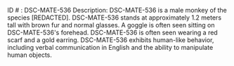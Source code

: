 ID # : DSC-MATE-536
Description: DSC-MATE-536 is a male monkey of the species [REDACTED]. DSC-MATE-536 stands at approximately 1.2 meters tall with brown fur and normal glasses. A goggle is often seen sitting on DSC-MATE-536's forehead. DSC-MATE-536 is often seen wearing a red scarf and a gold earring. DSC-MATE-536 exhibits human-like behavior, including verbal communication in English and the ability to manipulate human objects.